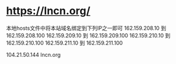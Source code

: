 # https://lncn.org/

本地hosts文件中将本站域名绑定到下列IP之一即可
162.159.208.10 到 162.159.208.100
162.159.209.10 到 162.159.209.100
162.159.210.10 到 162.159.210.100
162.159.211.10 到 162.159.211.100

104.21.50.144   lncn.org
